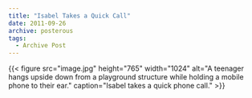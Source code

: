 ```yaml
---
title: "Isabel Takes a Quick Call"
date: 2011-09-26
archive: posterous
tags: 
  - Archive Post
---
```


{{< figure 
	src="image.jpg" 
	height="765" 
	width="1024" 
	alt="A teenager hangs upside down from a playground structure while holding a mobile phone to their ear." 
	caption="Isabel takes a quick phone call." >}}
